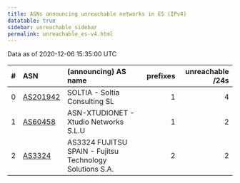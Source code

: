 ```yaml
---
title: ASNs announcing unreachable networks in ES (IPv4)
datatable: true
sidebar: unreachable_sidebar
permalink: unreachable_es-v4.html
---
```


Data as of 2020-12-06 15:35:00 UTC


<div class="datatable-begin"></div>

|   # | ASN                                      | (announcing) AS name                                     |   prefixes |   unreachable /24s |
|----:|:-----------------------------------------|:---------------------------------------------------------|-----------:|-------------------:|
|   0 | [AS201942](unreachable_AS201942-v4.html) | SOLTIA - Soltia Consulting SL                            |          1 |                  4 |
|   1 | [AS60458](unreachable_AS60458-v4.html)   | ASN-XTUDIONET - Xtudio Networks S.L.U                    |          1 |                  2 |
|   2 | [AS3324](unreachable_AS3324-v4.html)     | AS3324 FUJITSU SPAIN - Fujitsu Technology Solutions S.A. |          2 |                  2 |

<div class="datatable-end"></div>
